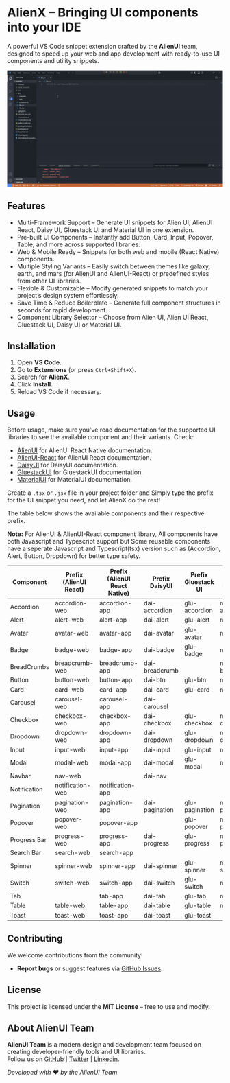 # AlienX – Bringing UI components into your IDE

A powerful VS Code snippet extension crafted by the **AlienUI** team, designed to speed up your web and app development with ready-to-use UI components and utility snippets.

![Demo Tutorial Video](alienx.gif)

## Features

- Multi-Framework Support – Generate UI snippets for Alien UI, AlienUI React, Daisy UI, Gluestack UI and Material UI in one extension.
- Pre-built UI Components – Instantly add Button, Card, Input, Popover, Table, and more across supported libraries.
- Web & Mobile Ready – Snippets for both web and mobile (React Native) components.
- Multiple Styling Variants – Easily switch between themes like galaxy, earth, and mars (for AlienUI and AlienUI-React) or predefined styles from other UI libraries.
- Flexible & Customizable – Modify generated snippets to match your project’s design system effortlessly.
- Save Time & Reduce Boilerplate – Generate full component structures in seconds for rapid development.
- Component Library Selector – Choose from Alien UI, Alien UI React, Gluestack UI, Daisy UI or Material UI.

## Installation

1. Open **VS Code**.
2. Go to **Extensions** (or press `Ctrl+Shift+X`).
3. Search for **AlienX**.
4. Click **Install**.
5. Reload VS Code if necessary.

## Usage

Before usage, make sure you've read documentation for the supported UI libraries to see the available component and their variants. Check:

- [AlienUI](https://alienui.vercel.app) for AlienUI React Native documentation.
- [AlienUI-React](https://alienui-react.vercel.app) for AlienUI React documentation.
- [DaisyUI](https://daisyui.com) for DaisyUI documentation.
- [GluestackUI](https://gluestack.io) for GluestackUI documentation.
- [MaterialUI](https://mui.com/material-ui) for MaterialUI documentation.

Create a `.tsx` or `.jsx` file in your project folder and Simply type the prefix for the UI snippet you need, and let AlienX do the rest!

The table below shows the available components and their respective prefix.

**Note:** For AlienUI & AlienUI-React component library, All components have both Javascript and Typescript support but Some reusable components have a seperate Javascript and Typescript(tsx) version such as (Accordion, Alert, Button, Dropdown) for better type safety.

| **Component** | **Prefix (AlienUI React)** | **Prefix (AlienUI React Native)** | **Prefix DaisyUI** | **Prefix Gluestack UI** | **Prefix MaterialUI** |
| ------------- | -------------------------- | --------------------------------- | ------------------ | ----------------------- | --------------------- |
| Accordion     | accordion-web              | accordion-app                     | dai-accordion      | glu-accordion           | mui-accordion         |
| Alert         | alert-web                  | alert-app                         | dai-alert          | glu-alert               | mui-alert             |
| Avatar        | avatar-web                 | avatar-app                        | dai-avatar         | glu-avatar              | mui-avatar            |
| Badge         | badge-web                  | badge-app                         | dai-badge          | glu-badge               | mui-badge             |
| BreadCrumbs   | breadcrumb-web             | breadcrumb-app                    | dai-breadcrumb     |                         | mui-breadcrumb        |
| Button        | button-web                 | button-app                        | dai-btn            | glu-btn                 | mui-btn               |
| Card          | card-web                   | card-app                          | dai-card           | glu-card                | mui-card              |
| Carousel      | carousel-web               | carousel-app                      | dai-carousel       |                         |                       |
| Checkbox      | checkbox-web               | checkbox-app                      | dai-checkbox       | glu-checkbox            | mui-checkbox          |
| Dropdown      | dropdown-web               | dropdown-app                      | dai-dropdown       | glu-dropdown            | mui-dropdown          |
| Input         | input-web                  | input-app                         | dai-input          | glu-input               | mui-input             |
| Modal         | modal-web                  | modal-app                         | dai-modal          | glu-modal               | mui-modal             |
| Navbar        | nav-web                    |                                   | dai-nav            |                         |                       |
| Notification  | notification-web           | notification-app                  |                    |                         |                       |
| Pagination    | pagination-web             | pagination-app                    | dai-pagination     | glu-pagination          | mui-pagination        |
| Popover       | popover-web                | popover-app                       |                    | glu-popover             | mui-popover           |
| Progress Bar  | progress-web               | progress-app                      | dai-progress       | glu-progress            | mui-progress          |
| Search Bar    | search-web                 | search-app                        |                    |                         |                       |
| Spinner       | spinner-web                | spinner-app                       | dai-spinner        | glu-spinner             | mui-spinner           |
| Switch        | switch-web                 | switch-app                        | dai-switch         | glu-switch              | mui-switch            |
| Tab           |                            | tab-app                           | dai-tab            | glu-tab                 | mui-tab               |
| Table         | table-web                  | table-app                         | dai-table          | glu-table               | mui-table             |
| Toast         | toast-web                  | toast-app                         | dai-toast          | glu-toast               |                       |

## Contributing

We welcome contributions from the community!

- **Report bugs** or suggest features via [GitHub Issues](https://github.com/AlienUI-Org/AlienX/issues).

## License

This project is licensed under the **MIT License** – free to use and modify.

## About AlienUI Team

**AlienUI Team** is a modern design and development team focused on creating developer-friendly tools and UI libraries.  
Follow us on [GitHub](https://github.com/AlienUI-Org) | [Twitter](https://x.com/alienui) | [Linkedin](https://linkedin.com/company/alien-ui).

_Developed with ❤️ by the AlienUI Team_
